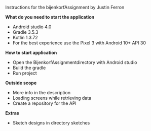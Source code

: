 Instructions for the bijenkorfAssignment by Justin Ferron

**What do you need to start the application**

- Android studio 4.0
- Gradle 3.5.3
- Kotlin 1.3.72
- For the best experience use the Pixel 3 with Android 10+ API 30

**How to start application**

- Open the BijenkorfAssignmentdirectory with Android studio
- Build the gradle
- Run project

**Outside scope**

- More info in the description
- Loading screens while retrieving data
- Create a repository for the API

**Extras**

- Sketch designs in directory sketches